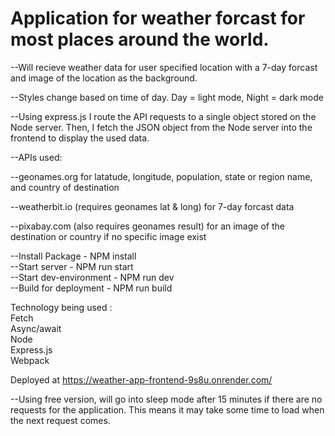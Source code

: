 
# Application for weather forcast for most places around the world.

--Will recieve weather data for user specified location with a 7-day forcast and image of the location as the background. 

--Styles change based on time of day. Day = light mode, Night = dark mode

--Using express.js I route the API requests to a single object stored on the Node server. Then, I fetch the JSON object from the Node server into the frontend to display the used data. 

--APIs used:

--geonames.org for latatude, longitude, population, state or region name, and country of destination

--weatherbit.io (requires geonames lat & long) for 7-day forcast data

--pixabay.com (also requires geonames result) for an image of the destination or country if no specific image exist


--Install Package - NPM install
\
--Start server - NPM run start
\
--Start dev-environment - NPM run dev
\
--Build for deployment - NPM run build


Technology being used : \
Fetch \
Async/await \
Node \
Express.js \
Webpack

Deployed at https://weather-app-frontend-9s8u.onrender.com/

--Using free version, will go into sleep mode after 15 minutes if there are no requests for the application. This means it may take some time to load when the next request comes.
